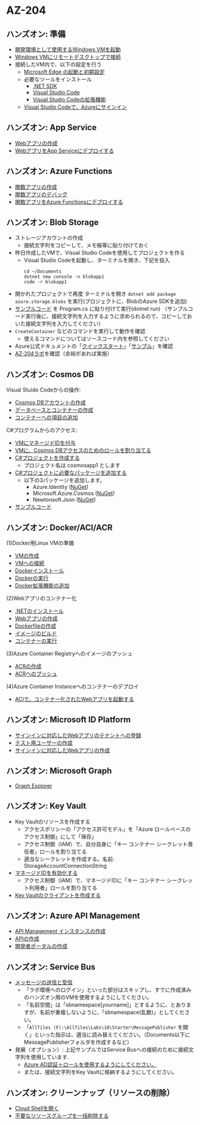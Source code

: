 # AZ-204

## ハンズオン: 準備

- [開発環境として使用するWindows VMを起動](vm/vm-create.md)
- [Windows VMにリモートデスクトップで接続](vm/rdp.md)
- 接続したVM内で、以下の設定を行う
  - [Microsoft Edge の起動と初期設定](edge.md)
  - 必要なツールをインストール
    - [.NET SDK](dotnet6.md)
    - [Visual Studio Code](vscode/vscode-install.md)
    - [Visual Studio Codeの拡張機能](vscode/vscode-extensions.md)
  - [Visual Studio Codeで、Azureにサインイン](vscode-azure/signin.md)

## ハンズオン: App Service

- [Webアプリの作成](webapp/webapp-create.md)
- [WebアプリをApp Serviceにデプロイする](webapp/webapp-deploy.md)

## ハンズオン: Azure Functions

- [関数アプリの作成](functions/function-create-project.md)
- [関数アプリのデバッグ](functions/function-debug.md)
- [関数アプリをAzure Functionsにデプロイする](functions/function-deploy.md)

## ハンズオン: Blob Storage

- ストレージアカウントの作成
  - 接続文字列をコピーして、メモ帳等に貼り付けておく
- 昨日作成したVMで、Visual Studio Codeを使用してプロジェクトを作る
  - Visual Studio Codeを起動し、ターミナルを開き、下記を投入
    ```
    cd ~/Documents
    dotnet new console -n blobapp1
    code -r blobapp1
    ```
- 開かれたプロジェクトで再度 ターミナルを開き `dotnet add package azure.storage.blobs` を実行(プロジェクトに、BlobのAzure SDKを追加)
- [サンプルコード](../AZ-204/sample/blob/Program.cs) を Program.cs に貼り付けて実行(dotnet run)
 （サンプルコード実行後に、接続文字列を入力するように求められるので、コピーしておいた接続文字列を入力してください）
- `CreateContainer` などのコマンドを実行して動作を確認
  - 使えるコマンドについてはソースコード内を参照してください
- Azure公式ドキュメントの「[クイックスタート](https://docs.microsoft.com/ja-jp/azure/storage/blobs/storage-quickstart-blobs-dotnet?tabs=environment-variable-windows)」「[サンプル](https://docs.microsoft.com/ja-jp/azure/storage/common/storage-samples-dotnet?toc=/azure/storage/blobs/toc.json)」を確認
- [AZ-204ラボ](https://github.com/MicrosoftLearning/AZ-204JA-DevelopingSolutionsforMicrosoftAzure/blob/master/Instructions/Labs/AZ-204_lab_03.md)を確認（余裕があれば実施）

## ハンズオン: Cosmos DB

Visual Stuido Codeからの操作:

- [Cosmos DBアカウントの作成](cosmos/create-account.md)
- [データベースとコンテナーの作成](cosmos/create-database-container.md)
- [コンテナーへの項目の追加](cosmos/create-item.md)

C#プログラムからのアクセス:

- [VMにマネージドIDを付与](blob/vm-managed-id-role.md)
- [VMに、Cosmos DBアクセスのためのロールを割り当てる](cosmos/role.md)
- [C#プロジェクトを作成する](dotnet/newproj.md)
  - プロジェクト名は cosmosapp1 とします
- [C#プロジェクトに必要なパッケージを追加する](dotnet/addpackage.md)
  - 以下の3パッケージを追加します。
    - Azure.Identity ([NuGet](https://www.nuget.org/packages/Azure.Identity/))
    - Microsoft.Azure.Cosmos ([NuGet](https://www.nuget.org/packages/Microsoft.Azure.Cosmos/))
    - Newtonsoft.Json ([NuGet](https://www.nuget.org/packages/Newtonsoft.Json/))
- [サンプルコード](cosmos/select.md)

## ハンズオン: Docker/ACI/ACR

(1)Docker用Linux VMの準備

- [VMの作成](dockervm/dockervm-01-create.md)
- [VMへの接続](dockervm/dockervm-02-connect.md)
- [Dockerインストール](dockervm/dockervm-03-install-docker.md)
- [Dockerの実行](dockervm/dockervm-04-run-docker.md)
- [Docker拡張機能の追加](dockervm/dockervm-05-install-docker-extension.md)

(2)Webアプリのコンテナー化

- [.NETのインストール](dockervm/dockervm-06-install-dotnet.md)
- [Webアプリの作成](dockervm/dockervm-07-create-webapp.md)
- [Dockerfileの作成](dockervm/dockervm-08-create-dockerfile.md)
- [イメージのビルド](dockervm/dockervm-09-create-docker-image.md)
- [コンテナーの実行](dockervm/dockervm-10-run-container-webapp.md)

(3)Azure Container Registryへのイメージのプッシュ

- [ACRの作成](dockervm/dockervm-11-create-acr.md)
- [ACRへのプッシュ](dockervm/dockervm-12-push-image-to-acr.md)

(4)Azure Container Instanceへのコンテナーのデプロイ

- [ACIで、コンテナー化されたWebアプリを起動する](aci/aci-run-webapp.md)

## ハンズオン: Microsoft ID Platform

- [サインインに対応したWebアプリのテナントへの登録](idplatform/webapp-registration.md)
- [テスト用ユーザーの作成](idplatform/add-user.md)
- [サインインに対応したWebアプリの作成](idplatform/create-webapp.md)

## ハンズオン: Microsoft Graph

- [Graph Explorer](idplatform/graph-explorer.md)

## ハンズオン: Key Vault

- Key Vaultのリソースを作成する
  - アクセスポリシーの「アクセス許可モデル」を「Azure ロールベースのアクセス制御」にして「保存」
  - アクセス制御（IAM）で、自分自身に「キー コンテナー シークレット責任者」ロールを割り当てる
  - 適当なシークレットを作成する。名前: StorageAccountConnectionString
- [マネージドIDを有効化する](keyvault/01-managed-id.md)
  - アクセス制御（IAM）で、マネージドIDに「キー コンテナー シークレット利用者」ロールを割り当てる
- [Key Vaultのクライアントを作成する](keyvault/02-key-vault-client.md)

## ハンズオン: Azure API Management

- [API Management インスタンスの作成](apim/01-create-apim.md)
- [APIの作成](apim/02-create-api.md)
- [開発者ポータルの作成](apim/03-create-developer-portal.md)

## ハンズオン: Service Bus

- [メッセージの送信と受信](https://microsoftlearning.github.io/AZ-204JA-DevelopingSolutionsforMicrosoftAzure/Instructions/Labs/AZ-204_lab_10.html)
  - 「ラボ環境へのログイン」といった部分はスキップし、すでに作成済みのハンズオン用のVMを使用するようにしてください。
  - 「名前空間」は「sbnamespace[yourname]」とするように、とありますが、名前が重複しないように、「sbnamespace(乱数)」としてください。
  - 「`Allfiles (F):\Allfiles\Labs\10\Starter\MessagePublisher` を開く」といった指示は、適当に読み替えてください。（Documents以下にMessagePublisherフォルダを作成するなど）
- 発展（オプション）: 上記サンプルではService Busへの接続のために接続文字列を使用しています.
  - [Azure AD認証＋ロールを使用するようにしてください。](https://docs.microsoft.com/ja-jp/azure/service-bus-messaging/authenticate-application)
  - または、接続文字列をKey Vaultに格納するようにしてください。

## ハンズオン: クリーンナップ（リソースの削除）

- [Cloud Shellを開く](cloudshell.md)
- [不要なリソースグループを一括削除する](cleanup.md)

